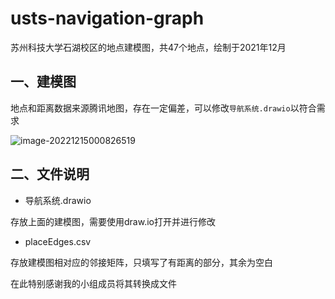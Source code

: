 # usts-navigation-graph
苏州科技大学石湖校区的地点建模图，共47个地点，绘制于2021年12月

## 一、建模图

地点和距离数据来源腾讯地图，存在一定偏差，可以修改`导航系统.drawio`以符合需求

![image-20221215000826519](https://cdn.jsdelivr.net/gh/ZDaneel/cloudimg@main/img/202212150015919.png)

## 二、文件说明

- 导航系统.drawio

存放上面的建模图，需要使用draw.io打开并进行修改

- placeEdges.csv

存放建模图相对应的邻接矩阵，只填写了有距离的部分，其余为空白

在此特别感谢我的小组成员将其转换成文件
